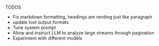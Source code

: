 TODOS
* Fix markdown formatting, headings are rending just like paragraph
* update tool output formats
* Tune system prompt
* Allow and instruct LLM to analyze large streams through pagination
* Experiment with different models